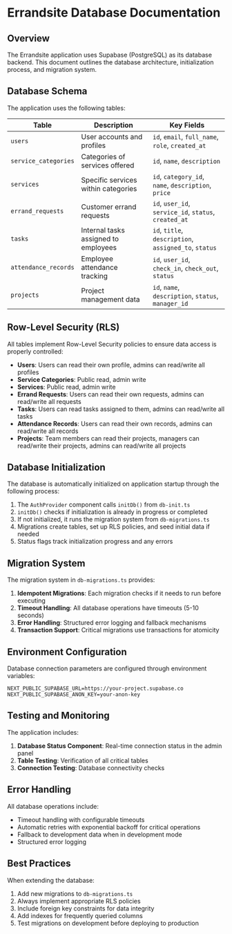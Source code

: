 # Errandsite Database Documentation

## Overview

The Errandsite application uses Supabase (PostgreSQL) as its database backend. This document outlines the database architecture, initialization process, and migration system.

## Database Schema

The application uses the following tables:

| Table | Description | Key Fields |
|-------|-------------|------------|
| `users` | User accounts and profiles | `id`, `email`, `full_name`, `role`, `created_at` |
| `service_categories` | Categories of services offered | `id`, `name`, `description` |
| `services` | Specific services within categories | `id`, `category_id`, `name`, `description`, `price` |
| `errand_requests` | Customer errand requests | `id`, `user_id`, `service_id`, `status`, `created_at` |
| `tasks` | Internal tasks assigned to employees | `id`, `title`, `description`, `assigned_to`, `status` |
| `attendance_records` | Employee attendance tracking | `id`, `user_id`, `check_in`, `check_out`, `status` |
| `projects` | Project management data | `id`, `name`, `description`, `status`, `manager_id` |

## Row-Level Security (RLS)

All tables implement Row-Level Security policies to ensure data access is properly controlled:

- **Users**: Users can read their own profile, admins can read/write all profiles
- **Service Categories**: Public read, admin write
- **Services**: Public read, admin write
- **Errand Requests**: Users can read their own requests, admins can read/write all requests
- **Tasks**: Users can read tasks assigned to them, admins can read/write all tasks
- **Attendance Records**: Users can read their own records, admins can read/write all records
- **Projects**: Team members can read their projects, managers can read/write their projects, admins can read/write all projects

## Database Initialization

The database is automatically initialized on application startup through the following process:

1. The `AuthProvider` component calls `initDb()` from `db-init.ts`
2. `initDb()` checks if initialization is already in progress or completed
3. If not initialized, it runs the migration system from `db-migrations.ts`
4. Migrations create tables, set up RLS policies, and seed initial data if needed
5. Status flags track initialization progress and any errors

## Migration System

The migration system in `db-migrations.ts` provides:

1. **Idempotent Migrations**: Each migration checks if it needs to run before executing
2. **Timeout Handling**: All database operations have timeouts (5-10 seconds)
3. **Error Handling**: Structured error logging and fallback mechanisms
4. **Transaction Support**: Critical migrations use transactions for atomicity

## Environment Configuration

Database connection parameters are configured through environment variables:

```
NEXT_PUBLIC_SUPABASE_URL=https://your-project.supabase.co
NEXT_PUBLIC_SUPABASE_ANON_KEY=your-anon-key
```

## Testing and Monitoring

The application includes:

1. **Database Status Component**: Real-time connection status in the admin panel
2. **Table Testing**: Verification of all critical tables
3. **Connection Testing**: Database connectivity checks

## Error Handling

All database operations include:

- Timeout handling with configurable timeouts
- Automatic retries with exponential backoff for critical operations
- Fallback to development data when in development mode
- Structured error logging

## Best Practices

When extending the database:

1. Add new migrations to `db-migrations.ts`
2. Always implement appropriate RLS policies
3. Include foreign key constraints for data integrity
4. Add indexes for frequently queried columns
5. Test migrations on development before deploying to production